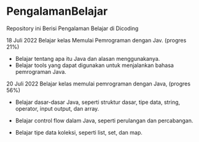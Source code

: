 # PengalamanBelajar
Repository ini Berisi Pengalaman Belajar di Dicoding

18 Juli 2022
Belajar kelas Memulai Pemrograman dengan Jav. (progres 21%)
  * Belajar tentang apa itu Java dan alasan menggunakanya.
  * Belajar tools yang dapat digunakan untuk menjalankan bahasa pemrograman Java.

20 Juli 2022
Belajar kelas memulai pemrograman dengan Java, (progres 56%)
   * Belajar dasar-dasar Java, seperti struktur dasar, tipe data, string, operator,        input output, dan array.

  * Belajar control flow dalam Java, seperti perulangan dan percabangan.

  * Belajar tipe data koleksi, seperti list, set, dan map.
